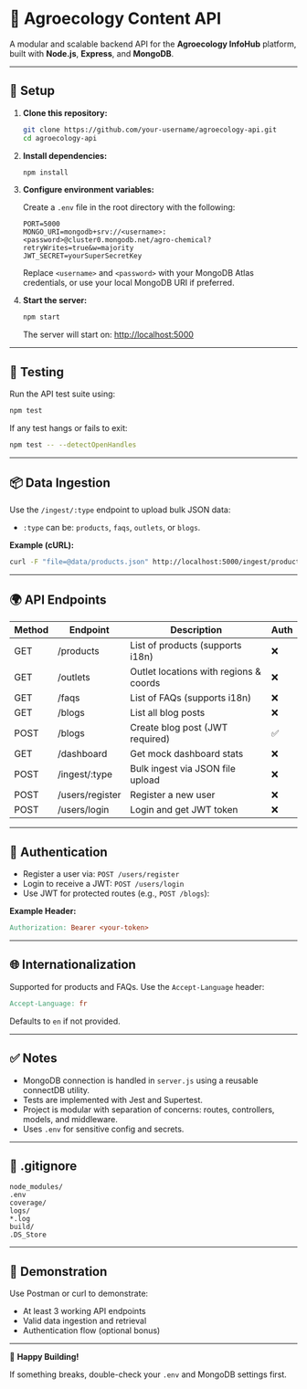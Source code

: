 # 🌱 Agroecology Content API

A modular and scalable backend API for the **Agroecology InfoHub** platform, built with **Node.js**, **Express**, and **MongoDB**.

---

## 🚀 Setup

1. **Clone this repository:**

   ```bash
   git clone https://github.com/your-username/agroecology-api.git
   cd agroecology-api
   ```

2. **Install dependencies:**

   ```bash
   npm install
   ```

3. **Configure environment variables:**

   Create a `.env` file in the root directory with the following:

   ```env
   PORT=5000
   MONGO_URI=mongodb+srv://<username>:<password>@cluster0.mongodb.net/agro-chemical?retryWrites=true&w=majority
   JWT_SECRET=yourSuperSecretKey
   ```

   Replace `<username>` and `<password>` with your MongoDB Atlas credentials, or use your local MongoDB URI if preferred.

4. **Start the server:**

   ```bash
   npm start
   ```

   The server will start on: [http://localhost:5000](http://localhost:5000)

---

## 🧪 Testing

Run the API test suite using:

```bash
npm test
```

If any test hangs or fails to exit:

```bash
npm test -- --detectOpenHandles
```

---

## 📦 Data Ingestion

Use the `/ingest/:type` endpoint to upload bulk JSON data:

- `:type` can be: `products`, `faqs`, `outlets`, or `blogs`.

**Example (cURL):**

```bash
curl -F "file=@data/products.json" http://localhost:5000/ingest/products
```

---

## 🌍 API Endpoints

| Method | Endpoint         | Description                               | Auth |
|--------|------------------|-------------------------------------------|------|
| GET    | /products        | List of products (supports i18n)          | ❌   |
| GET    | /outlets         | Outlet locations with regions & coords    | ❌   |
| GET    | /faqs            | List of FAQs (supports i18n)              | ❌   |
| GET    | /blogs           | List all blog posts                       | ❌   |
| POST   | /blogs           | Create blog post (JWT required)           | ✅   |
| GET    | /dashboard       | Get mock dashboard stats                  | ❌   |
| POST   | /ingest/:type    | Bulk ingest via JSON file upload          | ❌   |
| POST   | /users/register  | Register a new user                       | ❌   |
| POST   | /users/login     | Login and get JWT token                   | ❌   |

---

## 🔐 Authentication

- Register a user via: `POST /users/register`
- Login to receive a JWT: `POST /users/login`
- Use JWT for protected routes (e.g., `POST /blogs`):

**Example Header:**

```makefile
Authorization: Bearer <your-token>
```

---

## 🌐 Internationalization

Supported for products and FAQs. Use the `Accept-Language` header:

```makefile
Accept-Language: fr
```

Defaults to `en` if not provided.

---

## ✅ Notes

- MongoDB connection is handled in `server.js` using a reusable connectDB utility.
- Tests are implemented with Jest and Supertest.
- Project is modular with separation of concerns: routes, controllers, models, and middleware.
- Uses `.env` for sensitive config and secrets.

---

## 📁 .gitignore

```gitignore
node_modules/
.env
coverage/
logs/
*.log
build/
.DS_Store
```

---

## 📸 Demonstration

Use Postman or curl to demonstrate:

- At least 3 working API endpoints
- Valid data ingestion and retrieval
- Authentication flow (optional bonus)

---

🚜 **Happy Building!**

If something breaks, double-check your `.env` and MongoDB settings first.